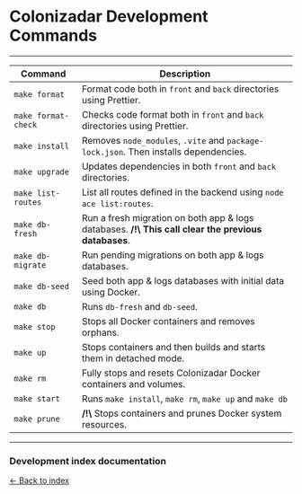 # Colonizadar Development Commands

---

| Command             | Description                                                                                              |
|---------------------|----------------------------------------------------------------------------------------------------------|
| `make format`       | Format code both in `front` and `back` directories using Prettier.                                       |
| `make format-check` | Checks code format both in `front` and `back` directories using Prettier.                                |
| `make install`      | Removes `node_modules`, `.vite` and `package-lock.json`. Then installs dependencies.                     |
| `make upgrade`      | Updates dependencies in both `front` and `back` directories.                                             |
| `make list-routes`  | List all routes defined in the backend using `node ace list:routes`.                                     |
| `make db-fresh`     | Run a fresh migration on both app & logs databases. **/!\\** **This call clear the previous databases**. |
| `make db-migrate`   | Run pending migrations on both app & logs databases.                                                     |
| `make db-seed`      | Seed both app & logs databases with initial data using Docker.                                           |
| `make db`           | Runs `db-fresh` and `db-seed`.                                                                           |
| `make stop`         | Stops all Docker containers and removes orphans.                                                         |
| `make up`           | Stops containers and then builds and starts them in detached mode.                                       |
| `make rm`           | Fully stops and resets Colonizadar Docker containers and volumes.                                        |
| `make start`        | Runs `make install`, `make rm`, `make up` and `make db`                                                  |
| `make prune`        | **/!\\** Stops containers and prunes Docker system resources.                                            |

---

### Development index documentation

[&larr; Back to index](index.md)
